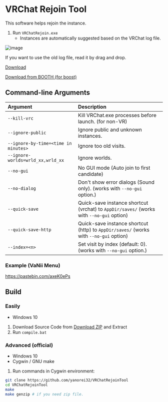 # VRChat Rejoin Tool

This software helps rejoin the instance.

1. Run `VRChatRejoin.exe`
   + Instances are automatically suggested based on the VRChat log file.

![image](https://user-images.githubusercontent.com/11992915/62416386-d48d4380-b674-11e9-8726-fb7d4b5a7e07.png)

If you want to use the old log file, read it by drag and drop.

[Download](https://github.com/Yanorei32/VRChatRejoinTool/releases)

[Download from BOOTH (for boost)](https://yanorei32.booth.pm/items/1489700)

## Command-line Arguments

| Argument                             | Description                                                                              |
|:-------------------------------------|:-----------------------------------------------------------------------------------------|
| `--kill-vrc`                         | Kill VRChat.exe processes before launch. (for non-VR)                                    |
| `--ignore-public`                    | Ignore public and unknown instances.                                                     |
| `--ignore-by-time=<time in minutes>` | Ignore too old visits.                                                                   |
| `--ignore-worlds=wrld_xx,wrld_xx`    | Ignore worlds.                                                                           |
| `--no-gui`                           | No GUI mode (Auto join to first candidate)                                               |
| `--no-dialog`                        | Don't show error dialogs (Sound only). (works with `--no-gui` option.)                   |
| `--quick-save`                       | Quick-save instance shortcut (vrchat) to `AppDir/saves/`  (works with `--no-gui` option) |
| `--quick-save-http`                  | Quick-save instance shortcut (http) to `AppDir/saves/`  (works with `--no-gui` option)   |
| `--index=<n>`                        | Set visit by index (default: 0). (works with `--no-gui` option.)                         |

### Example (VaNii Menu)

https://pastebin.com/axeK0ePs

## Build

### Easily

* Windows 10

1. Download Source Code from [Download ZIP](https://github.com/Yanorei32/VRChatRejoinTool/archive/master.zip) and Extract
1. Run `compile.bat`


### Advanced (official)

* Windows 10
* Cygwin / GNU make

1. Run commands in Cygwin environment:
```bash
git clone https://github.com/yanorei32/VRChatRejoinTool
cd VRChatRejoinTool
make
make genzip # if you need zip file.
```


